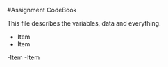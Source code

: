 #Assignment CodeBook

This file describes the variables, data and everything.

* Item
* Item

-Item
-Item
